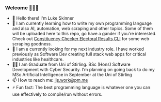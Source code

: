 ### Welcome 👋👋👋


- 👋 Hello there! I'm Luke Skinner 
- 🌱 I am currently learning how to write my own programming language and also AI, automation, web scraping and other topics. Some of them will be uploaded here to this repo, go have a gander if you're interested. Check out [Constituency Checker Electoral Results CLI](https://github.com/LJSkinner/Constituency-Electoral-Results-Checker-CLI) for some web scraping goodness.
- 💼 I am a currently looking for my next industry role. I have worked previously as Software Dev creating full stack web apps for critical industries like healthcare.
- 👨‍🎓 I am Graduate from Uni of Stirling. BSc (Hons) Software Development with Cyber Security. I'm planning on going back to do my MSc Artificial Intelligence in September at the Uni of Stirling
- 📫 How to reach me: ljs.work@pm.me
- ⚡ Fun fact: The best programming language is whatever one you can use effectively to compile/run without errors.

